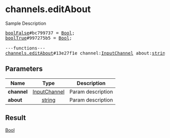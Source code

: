 # channels.editAbout

Sample Description

<pre>
<a href="../constructor/boolFalse">boolFalse</a>#bc799737 = <a href="../type/Bool.md">Bool</a>;
<a href="../constructor/boolTrue">boolTrue</a>#997275b5 = <a href="../type/Bool.md">Bool</a>;

---functions---
<a href="../method/channels.editAbout.md">channels.editAbout</a>#13e27f1e channel:<a href="../type/InputChannel.md">InputChannel</a> about:<a href="../type/string.md">string</a> = <a href="../type/Bool.md">Bool</a>;</pre>
## Parameters

| Name | Type | Description |
|------|:----:|-------------|
| **channel** | <a href="../type/InputChannel.md">InputChannel</a> | Param description |
| **about** | <a href="../type/string.md">string</a> | Param description |

## Result

<a href="../type/Bool.md">Bool</a>


